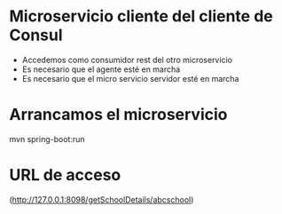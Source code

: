 # Microservicio cliente del cliente de Consul
* Accedemos como consumidor rest del otro microservicio
* Es necesario que el agente esté en marcha
* Es necesario que el micro servicio servidor esté en marcha

# Arrancamos el microservicio
mvn spring-boot:run

# URL de acceso
(http://127.0.0.1:8098/getSchoolDetails/abcschool)